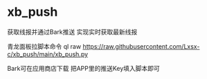 # xb_push
获取线报并通过Bark推送 
实现实时获取最新线报

青龙面板拉脚本命令 
ql raw https://raw.githubusercontent.com/Lxsx-c/xb_push/main/xb_push.py

Bark可在应用商店下载
把APP里的推送Key填入脚本即可
